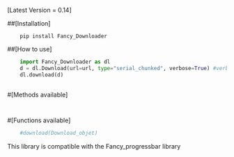 [Latest Version = 0.14]

##[Installation]

```shell
	pip install Fancy_Downloader
```

##[How to use]

```python
	import Fancy_Downloader as dl
	d = dl.Download(url=url, type="serial_chunked", verbose=True) #verbose requeries the Fancy_Progressbar lib
	dl.download(d)
	
```
#[Methods available]


```python
	

```
#[Functions available]
```python
	#download(Download_objet)

```

This library is compatible with the Fancy_progressbar library
